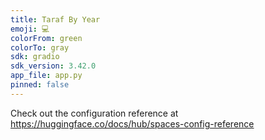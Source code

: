 ```yaml
---
title: Taraf By Year
emoji: 💻
colorFrom: green
colorTo: gray
sdk: gradio
sdk_version: 3.42.0
app_file: app.py
pinned: false
---
```


Check out the configuration reference at https://huggingface.co/docs/hub/spaces-config-reference
